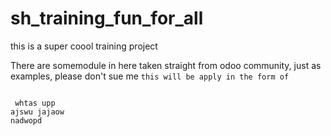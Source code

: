 # sh_training_fun_for_all
this is a super coool training project 

There are somemodule in here taken straight from odoo community, just as examples, please don't sue me
<code>this will be apply in the form of <readonny>
<th></th> whtas upp 
ajswu jajaow 
nadwopd 
